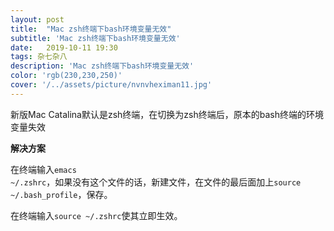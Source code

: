 ```yaml
---
layout: post
title:  "Mac zsh终端下bash环境变量无效"
subtitle: 'Mac zsh终端下bash环境变量无效'
date:   2019-10-11 19:30
tags: 杂七杂八
description: 'Mac zsh终端下bash环境变量无效'
color: 'rgb(230,230,250)'
cover: '/../assets/picture/nvnvheximan11.jpg'
---
```


新版Mac Catalina默认是zsh终端，在切换为zsh终端后，原本的bash终端的环境变量失效

**解决方案**

在终端输入<code>emacs ~/.zshrc</code>，如果没有这个文件的话，新建文件，在文件的最后面加上<code>source ~/.bash_profile</code>，保存。

在终端输入<code>source ~/.zshrc</code>使其立即生效。





